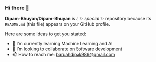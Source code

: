 ### Hi there 👋


**Dipam-Bhuyan/Dipam-Bhuyan** is a ✨ _special_ ✨ repository because its `README.md` (this file) appears on your GitHub profile.

Here are some ideas to get you started:

- 🌱 I’m currently learning Machine Learning and AI
- 👯 I’m looking to collaborate on Software development
- 📫 How to reach me: baruahdipak989@gmail.com
